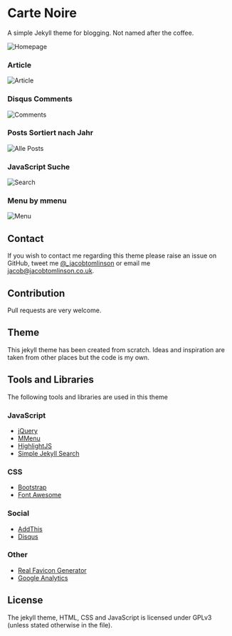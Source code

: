 # Carte Noire

A simple Jekyll theme for blogging. Not named after the coffee.

![Homepage](http://i.imgur.com/xlmHArV.png)

### Article
![Article](http://i.imgur.com/8rD8FfC.png)

### Disqus Comments
![Comments](http://i.imgur.com/TBZHQwF.png)

### Posts Sortiert nach Jahr
![Alle Posts](http://i.imgur.com/9bNs2Sc.png)

### JavaScript Suche
![Search](http://i.imgur.com/yQqMeSl.png)

### Menu by mmenu
![Menu](http://i.imgur.com/SClrNSH.png)

## Contact
If you wish to contact me regarding this theme please raise an issue on GitHub,
tweet me [@_jacobtomlinson](http://www.twitter.com/_jacobtomlinson) or email me
[jacob@jacobtomlinson.co.uk](mailto:jacob@jacobtomlinson.co.uk).

## Contribution
Pull requests are very welcome.

## Theme
This jekyll theme has been created from scratch. Ideas and inspiration are taken
from other places but the code is my own.

## Tools and Libraries
The following tools and libraries are used in this theme

### JavaScript
 * [jQuery](http://jquery.com/)
 * [MMenu](http://mmenu.frebsite.nl/)
 * [HighlightJS](https://highlightjs.org/)
 * [Simple Jekyll Search](https://github.com/christian-fei/Simple-Jekyll-Search)

### CSS
 * [Bootstrap](http://getbootstrap.com/)
 * [Font Awesome](http://fortawesome.github.io/Font-Awesome/)

### Social
 * [AddThis](http://www.addthis.com/)
 * [Disqus](https://disqus.com/)

### Other
 * [Real Favicon Generator](http://realfavicongenerator.net/)
 * [Google Analytics](http://www.google.com/analytics/)

## License
The jekyll theme, HTML, CSS and JavaScript is licensed under GPLv3 (unless stated otherwise in the file).

